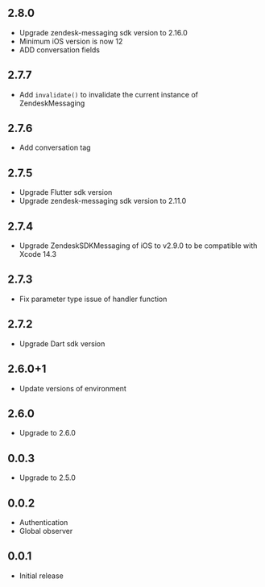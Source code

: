 ## 2.8.0

* Upgrade zendesk-messaging sdk version to 2.16.0
* Minimum iOS version is now 12
* ADD conversation fields

## 2.7.7

* Add ```invalidate()``` to invalidate the current instance of ZendeskMessaging

## 2.7.6

* Add conversation tag

## 2.7.5

* Upgrade Flutter sdk version
* Upgrade zendesk-messaging sdk version to 2.11.0

## 2.7.4

* Upgrade ZendeskSDKMessaging of iOS to v2.9.0 to be compatible with Xcode 14.3

## 2.7.3

* Fix parameter type issue of handler function

## 2.7.2

* Upgrade Dart sdk version

## 2.6.0+1

* Update versions of environment

## 2.6.0

* Upgrade to 2.6.0

## 0.0.3

* Upgrade to 2.5.0
## 0.0.2

* Authentication
* Global observer
## 0.0.1

* Initial release